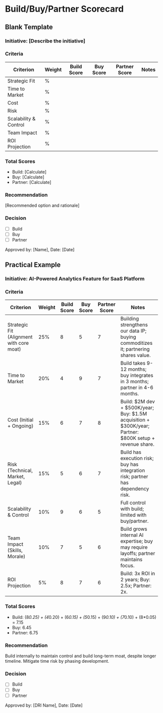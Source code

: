 
# Build/Buy/Partner Scorecard

## Blank Template

### Initiative: [Describe the initiative]

### Criteria
| Criterion | Weight | Build Score | Buy Score | Partner Score | Notes |
|-----------|--------|-------------|-----------|---------------|-------|
| Strategic Fit | % |  |  |  |  |
| Time to Market | % |  |  |  |  |
| Cost | % |  |  |  |  |
| Risk | % |  |  |  |  |
| Scalability & Control | % |  |  |  |  |
| Team Impact | % |  |  |  |  |
| ROI Projection | % |  |  |  |  |

### Total Scores
- Build: [Calculate]
- Buy: [Calculate]
- Partner: [Calculate]

### Recommendation
[Recommended option and rationale]

### Decision
- [ ] Build
- [ ] Buy
- [ ] Partner

Approved by: [Name], Date: [Date]

## Practical Example

### Initiative: AI-Powered Analytics Feature for SaaS Platform

### Criteria
| Criterion | Weight | Build Score | Buy Score | Partner Score | Notes |
|-----------|--------|-------------|-----------|---------------|-------|
| Strategic Fit (Alignment with core moat) | 25% | 8 | 5 | 7 | Building strengthens our data IP; buying commoditizes it; partnering shares value. |
| Time to Market | 20% | 4 | 9 | 7 | Build takes 9-12 months; buy integrates in 3 months; partner in 4-6 months. |
| Cost (Initial + Ongoing) | 15% | 6 | 7 | 8 | Build: $2M dev + $500K/year; Buy: $1.5M acquisition + $300K/year; Partner: $800K setup + revenue share. |
| Risk (Technical, Market, Legal) | 15% | 5 | 6 | 7 | Build has execution risk; buy has integration risk; partner has dependency risk. |
| Scalability & Control | 10% | 9 | 6 | 5 | Full control with build; limited with buy/partner. |
| Team Impact (Skills, Morale) | 10% | 7 | 5 | 6 | Build grows internal AI expertise; buy may require layoffs; partner maintains focus. |
| ROI Projection | 5% | 8 | 7 | 6 | Build: 3x ROI in 2 years; Buy: 2.5x; Partner: 2x. |

### Total Scores
- Build: (8*0.25) + (4*0.20) + (6*0.15) + (5*0.15) + (9*0.10) + (7*0.10) + (8*0.05) = 7.15
- Buy: 6.45
- Partner: 6.75

### Recommendation
Build internally to maintain control and build long-term moat, despite longer timeline. Mitigate time risk by phasing development.

### Decision
- [ ] Build
- [ ] Buy
- [ ] Partner

Approved by: [DRI Name], Date: [Date]
